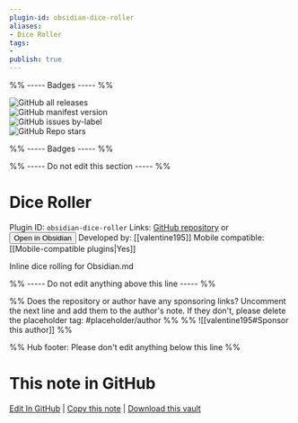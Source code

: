 ```yaml
---
plugin-id: obsidian-dice-roller
aliases:
- Dice Roller
tags: 
- 
publish: true
---
```


%% ----- Badges ----- %%

![GitHub all releases](https://img.shields.io/github/downloads/valentine195/obsidian-dice-roller/total?color=573E7A&logo=github&style=for-the-badge)   
![GitHub manifest version](https://img.shields.io/github/manifest-json/v/valentine195/obsidian-dice-roller?color=573E7A&logo=github&style=for-the-badge)   
![GitHub issues by-label](https://img.shields.io/github/issues/valentine195/obsidian-dice-roller/help%20wanted?color=573E7A&logo=github&style=for-the-badge)   
![GitHub Repo stars](https://img.shields.io/github/stars/valentine195/obsidian-dice-roller?color=573E7A&logo=github&style=for-the-badge)

%% ----- Badges ----- %%

%% ----- Do not edit this section ----- %%

# Dice Roller

Plugin ID: `obsidian-dice-roller`
Links: [GitHub repository](https://github.com/valentine195/obsidian-dice-roller) or [<button id=HH>Open in Obsidian</button>](obsidian://goto-plugin?id=obsidian-dice-roller)
Developed by: [[valentine195]]
Mobile compatible: [[Mobile-compatible plugins|Yes]]

Inline dice rolling for Obsidian.md

%% ----- Do not edit anything above this line ----- %% 

%% Does the repository or author have any sponsoring links? Uncomment the next line and add them to the author's note. If they don't, please delete the placeholder tag: #placeholder/author %%
%% ![[valentine195#Sponsor this author]] %%

%% Hub footer: Please don't edit anything below this line %%

# This note in GitHub

<span class="git-footer">[Edit In GitHub](https://github.dev/obsidian-community/obsidian-hub/blob/main/02%20-%20Community%20Expansions/02.05%20All%20Community%20Expansions/Plugins/obsidian-dice-roller.md "git-hub-edit-note") | [Copy this note](https://raw.githubusercontent.com/obsidian-community/obsidian-hub/main/02%20-%20Community%20Expansions/02.05%20All%20Community%20Expansions/Plugins/obsidian-dice-roller.md "git-hub-copy-note") | [Download this vault](https://github.com/obsidian-community/obsidian-hub/archive/refs/heads/main.zip "git-hub-download-vault") </span>
